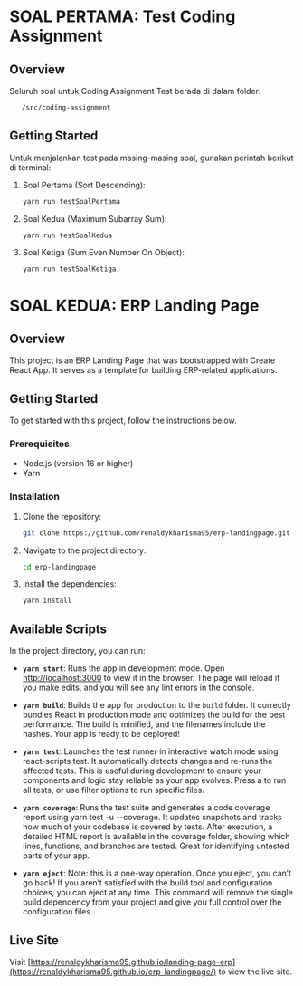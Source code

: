 # SOAL PERTAMA: Test Coding Assignment
## Overview

Seluruh soal untuk Coding Assignment Test berada di dalam folder:
```bash
   /src/coding-assignment
   ```
## Getting Started
Untuk menjalankan test pada masing-masing soal, gunakan perintah berikut di terminal:
1. Soal Pertama (Sort Descending):
   ```bash
   yarn run testSoalPertama
2. Soal Kedua (Maximum Subarray Sum):
   ```bash
   yarn run testSoalKedua
   ```
3. Soal Ketiga (Sum Even Number On Object):
   ```bash
   yarn run testSoalKetiga

# SOAL KEDUA: ERP Landing Page

## Overview

This project is an ERP Landing Page that was bootstrapped with Create React App. It serves as a template for building ERP-related applications.

## Getting Started

To get started with this project, follow the instructions below.

### Prerequisites

- Node.js (version 16 or higher)
- Yarn

### Installation

1. Clone the repository:
   ```bash
   git clone https://github.com/renaldykharisma95/erp-landingpage.git
   ```

2. Navigate to the project directory:
   ```bash
   cd erp-landingpage
   ```

3. Install the dependencies:
   ```bash
   yarn install
   ```

## Available Scripts

In the project directory, you can run:

- **`yarn start`**: Runs the app in development mode. Open [http://localhost:3000](http://localhost:3000) to view it in the browser. The page will reload if you make edits, and you will see any lint errors in the console.

- **`yarn build`**: Builds the app for production to the `build` folder. It correctly bundles React in production mode and optimizes the build for the best performance. The build is minified, and the filenames include the hashes. Your app is ready to be deployed!

- **`yarn test`**:  Launches the test runner in interactive watch mode using react-scripts test. It automatically detects changes and re-runs the affected tests. This is useful during development to ensure your components and logic stay reliable as your app evolves. Press a to run all tests, or use filter options to run specific files.

- **`yarn coverage`**:  Runs the test suite and generates a code coverage report using yarn test -u --coverage. It updates snapshots and tracks how much of your codebase is covered by tests. After execution, a detailed HTML report is available in the coverage folder, showing which lines, functions, and branches are tested. Great for identifying untested parts of your app.

- **`yarn eject`**: Note: this is a one-way operation. Once you eject, you can’t go back! If you aren’t satisfied with the build tool and configuration choices, you can eject at any time. This command will remove the single build dependency from your project and give you full control over the configuration files.

## Live Site

Visit [https://renaldykharisma95.github.io/landing-page-erp](https://renaldykharisma95.github.io/erp-landingpage/) to view the live site.
